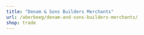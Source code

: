 ```yaml
---
title: "Denam & Sons Builders Merchants"
url: /aberbeeg/denam-and-sons-builders-merchants/
shop: trade
---
```


